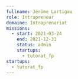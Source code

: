 ```yaml
---
fullname: Jérôme Lartigau
role: Intrapreneur
domaine: Intraprenariat
missions:
  - start: 2021-03-24
    end: 2021-12-31
    status: admin
    startups:
      - tutorat_fp
startups:
  - tutorat_fp
---
```

